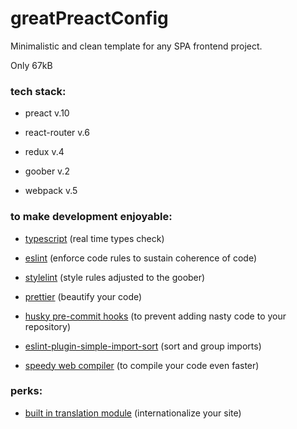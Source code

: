 # greatPreactConfig

Minimalistic and clean template for any SPA frontend project.

Only 67kB

### tech stack:

- preact v.10

- react-router v.6

- redux v.4

- goober v.2

- webpack v.5

### to make development enjoyable:

- <u>typescript</u> (real time types check)

- <u>eslint</u> (enforce code rules to sustain coherence of code)

- <u>stylelint</u> (style rules adjusted to the goober)

- <u>prettier</u> (beautify your code)

- <u>husky pre-commit hooks</u> (to prevent adding nasty code to your repository)

- <u>eslint-plugin-simple-import-sort</u> (sort and group imports)

- <u>speedy web compiler</u> (to compile your code even faster)

### perks:

- <u>built in translation module</u> (internationalize your site)
